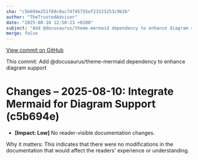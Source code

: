 ```yaml
---
sha: "c5b694e251f89c0ac74745755ef21523253c9b2b"
author: "TheTrustedAdvisor"
date: "2025-08-10 12:50:23 +0200"
subject: "Add @docusaurus/theme-mermaid dependency to enhance diagram support"
merge: false
---
```


[View commit on GitHub](https://github.com/TheTrustedAdvisor/FabricAdoptionFramework/commit/c5b694e251f89c0ac74745755ef21523253c9b2b)

This commit: Add @docusaurus/theme-mermaid dependency to enhance diagram support

# Changes – 2025-08-10: Integrate Mermaid for Diagram Support (c5b694e)

- **[Impact: Low]** No reader-visible documentation changes.

Why it matters: This indicates that there were no modifications in the documentation that would affect the readers' experience or understanding.
